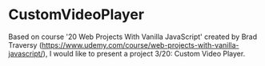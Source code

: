 # CustomVideoPlayer

Based on course '20 Web Projects With Vanilla JavaScript' created by Brad Traversy (https://www.udemy.com/course/web-projects-with-vanilla-javascript/), I would like to present a project 3/20: Custom Video Player.
